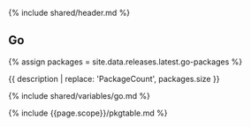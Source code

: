 {% include shared/header.md %}

## Go

{% assign packages = site.data.releases.latest.go-packages %}

{{ description | replace: 'PackageCount', packages.size }}

{% include shared/variables/go.md %}

{% include {{page.scope}}/pkgtable.md %}